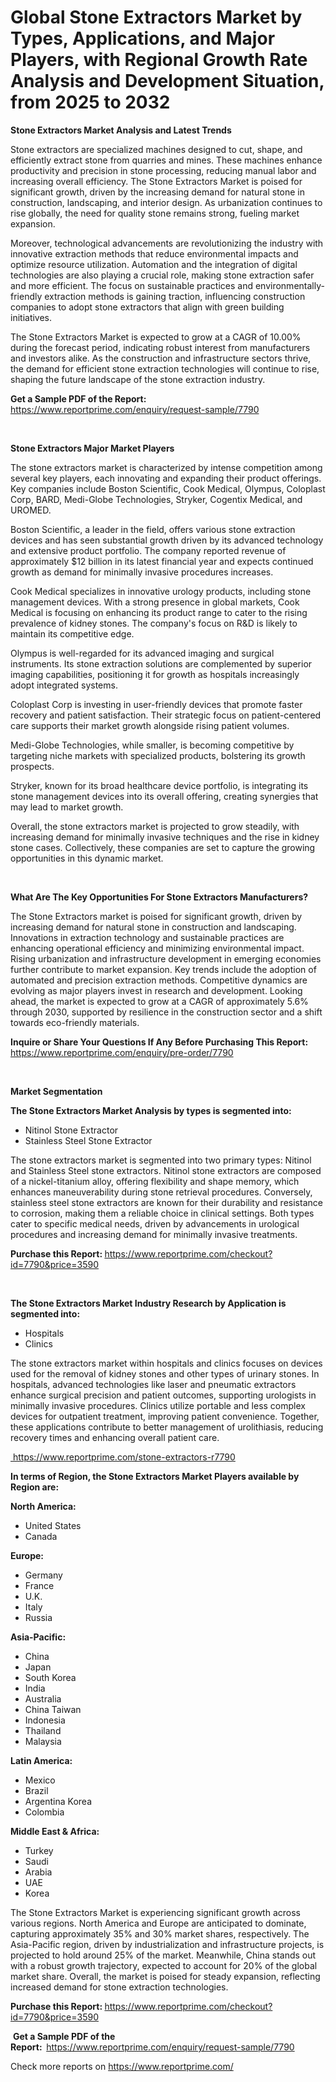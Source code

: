 <p><h1>Global Stone Extractors Market by Types, Applications, and Major Players, with Regional Growth Rate Analysis and Development Situation, from 2025 to 2032</h1></p><p><strong>Stone Extractors Market Analysis and Latest Trends</strong></p>
<p><p>Stone extractors are specialized machines designed to cut, shape, and efficiently extract stone from quarries and mines. These machines enhance productivity and precision in stone processing, reducing manual labor and increasing overall efficiency. The Stone Extractors Market is poised for significant growth, driven by the increasing demand for natural stone in construction, landscaping, and interior design. As urbanization continues to rise globally, the need for quality stone remains strong, fueling market expansion.</p><p>Moreover, technological advancements are revolutionizing the industry with innovative extraction methods that reduce environmental impacts and optimize resource utilization. Automation and the integration of digital technologies are also playing a crucial role, making stone extraction safer and more efficient. The focus on sustainable practices and environmentally-friendly extraction methods is gaining traction, influencing construction companies to adopt stone extractors that align with green building initiatives.</p><p>The Stone Extractors Market is expected to grow at a CAGR of 10.00% during the forecast period, indicating robust interest from manufacturers and investors alike. As the construction and infrastructure sectors thrive, the demand for efficient stone extraction technologies will continue to rise, shaping the future landscape of the stone extraction industry.</p></p>
<p><strong>Get a Sample PDF of the Report:&nbsp;</strong> <a href="https://www.reportprime.com/enquiry/request-sample/7790?utm_campaign=3170&utm_medium=2&utm_source=Github&utm_content=ia&utm_term=19032025&utm_id=stone-extractors">https://www.reportprime.com/enquiry/request-sample/7790</a></p>
<p>&nbsp;</p>
<p><strong>Stone Extractors Major Market Players</strong></p>
<p><p>The stone extractors market is characterized by intense competition among several key players, each innovating and expanding their product offerings. Key companies include Boston Scientific, Cook Medical, Olympus, Coloplast Corp, BARD, Medi-Globe Technologies, Stryker, Cogentix Medical, and UROMED. </p><p>Boston Scientific, a leader in the field, offers various stone extraction devices and has seen substantial growth driven by its advanced technology and extensive product portfolio. The company reported revenue of approximately $12 billion in its latest financial year and expects continued growth as demand for minimally invasive procedures increases.</p><p>Cook Medical specializes in innovative urology products, including stone management devices. With a strong presence in global markets, Cook Medical is focusing on enhancing its product range to cater to the rising prevalence of kidney stones. The company's focus on R&D is likely to maintain its competitive edge.</p><p>Olympus is well-regarded for its advanced imaging and surgical instruments. Its stone extraction solutions are complemented by superior imaging capabilities, positioning it for growth as hospitals increasingly adopt integrated systems. </p><p>Coloplast Corp is investing in user-friendly devices that promote faster recovery and patient satisfaction. Their strategic focus on patient-centered care supports their market growth alongside rising patient volumes.</p><p>Medi-Globe Technologies, while smaller, is becoming competitive by targeting niche markets with specialized products, bolstering its growth prospects.</p><p>Stryker, known for its broad healthcare device portfolio, is integrating its stone management devices into its overall offering, creating synergies that may lead to market growth.</p><p>Overall, the stone extractors market is projected to grow steadily, with increasing demand for minimally invasive techniques and the rise in kidney stone cases. Collectively, these companies are set to capture the growing opportunities in this dynamic market.</p></p>
<p>&nbsp;</p>
<p><strong>What Are The Key Opportunities For Stone Extractors Manufacturers?</strong></p>
<p><p>The Stone Extractors market is poised for significant growth, driven by increasing demand for natural stone in construction and landscaping. Innovations in extraction technology and sustainable practices are enhancing operational efficiency and minimizing environmental impact. Rising urbanization and infrastructure development in emerging economies further contribute to market expansion. Key trends include the adoption of automated and precision extraction methods. Competitive dynamics are evolving as major players invest in research and development. Looking ahead, the market is expected to grow at a CAGR of approximately 5.6% through 2030, supported by resilience in the construction sector and a shift towards eco-friendly materials.</p></p>
<p><strong>Inquire or Share Your Questions If Any Before Purchasing This Report:</strong> <a href="https://www.reportprime.com/enquiry/pre-order/7790?utm_campaign=3170&utm_medium=2&utm_source=Github&utm_content=ia&utm_term=19032025&utm_id=stone-extractors">https://www.reportprime.com/enquiry/pre-order/7790</a></p>
<p>&nbsp;</p>
<p><strong>Market Segmentation</strong></p>
<p><strong>The Stone Extractors Market Analysis by types is segmented into:</strong></p>
<p><ul><li>Nitinol Stone Extractor</li><li>Stainless Steel Stone Extractor</li></ul></p>
<p><p>The stone extractors market is segmented into two primary types: Nitinol and Stainless Steel stone extractors. Nitinol stone extractors are composed of a nickel-titanium alloy, offering flexibility and shape memory, which enhances maneuverability during stone retrieval procedures. Conversely, stainless steel stone extractors are known for their durability and resistance to corrosion, making them a reliable choice in clinical settings. Both types cater to specific medical needs, driven by advancements in urological procedures and increasing demand for minimally invasive treatments.</p></p>
<p><strong>Purchase this Report:&nbsp;</strong><a href="https://www.reportprime.com/checkout?id=7790&price=3590&utm_campaign=3170&utm_medium=2&utm_source=Github&utm_content=ia&utm_term=19032025&utm_id=stone-extractors">https://www.reportprime.com/checkout?id=7790&price=3590</a></p>
<p>&nbsp;</p>
<p><strong>The Stone Extractors Market Industry Research by Application is segmented into:</strong></p>
<p><ul><li>Hospitals</li><li>Clinics</li></ul></p>
<p><p>The stone extractors market within hospitals and clinics focuses on devices used for the removal of kidney stones and other types of urinary stones. In hospitals, advanced technologies like laser and pneumatic extractors enhance surgical precision and patient outcomes, supporting urologists in minimally invasive procedures. Clinics utilize portable and less complex devices for outpatient treatment, improving patient convenience. Together, these applications contribute to better management of urolithiasis, reducing recovery times and enhancing overall patient care.</p></p>
<p><a href="https://www.reportprime.com/stone-extractors-r7790?utm_campaign=3170&utm_medium=2&utm_source=Github&utm_content=ia&utm_term=19032025&utm_id=stone-extractors">&nbsp;https://www.reportprime.com/stone-extractors-r7790</a></p>
<p><strong>In terms of Region, the Stone Extractors Market Players available by Region are:</strong></p>
<p>
    <p> <strong> North America: </strong>
        <ul>
            <li>United States</li>
            <li>Canada</li>
        </ul>
        </p> 
    <p> <strong> Europe: </strong>
        <ul>
            <li>Germany</li>
            <li>France</li>
            <li>U.K.</li>
            <li>Italy</li>
            <li>Russia</li>
        </ul>
        </p> 
    <p> <strong> Asia-Pacific: </strong>
        <ul>
            <li>China</li>
            <li>Japan</li>
            <li>South Korea</li>
            <li>India</li>
            <li>Australia</li>
            <li>China Taiwan</li>
            <li>Indonesia</li>
            <li>Thailand</li>
            <li>Malaysia</li>
        </ul>
        </p> 
    <p> <strong> Latin America: </strong>
        <ul>
            <li>Mexico</li>
            <li>Brazil</li>
            <li>Argentina Korea</li>
            <li>Colombia</li>
        </ul>
        </p> 
    <p> <strong> Middle East & Africa: </strong>
        <ul>
            <li>Turkey</li>
            <li>Saudi</li>
            <li>Arabia</li>
            <li>UAE</li>
            <li>Korea</li>
        </ul>
    </p>
    </p>
<p><p>The Stone Extractors Market is experiencing significant growth across various regions. North America and Europe are anticipated to dominate, capturing approximately 35% and 30% market shares, respectively. The Asia-Pacific region, driven by industrialization and infrastructure projects, is projected to hold around 25% of the market. Meanwhile, China stands out with a robust growth trajectory, expected to account for 20% of the global market share. Overall, the market is poised for steady expansion, reflecting increased demand for stone extraction technologies.</p></p>
<p><strong>Purchase this Report: </strong><a href="https://www.reportprime.com/checkout?id=7790&price=3590&utm_campaign=3170&utm_medium=2&utm_source=Github&utm_content=ia&utm_term=19032025&utm_id=stone-extractors">https://www.reportprime.com/checkout?id=7790&price=3590</a></p>
<p>&nbsp;<strong>Get a Sample PDF of the Report:&nbsp;&nbsp;</strong><a href="https://www.reportprime.com/enquiry/request-sample/7790?utm_campaign=3170&utm_medium=2&utm_source=Github&utm_content=ia&utm_term=19032025&utm_id=stone-extractors">https://www.reportprime.com/enquiry/request-sample/7790</a></p>
<p><strong></strong></p>
<p>Check more reports on <a href="https://www.reportprime.com/?utm_campaign=3170&utm_medium=2&utm_source=Github&utm_content=ia&utm_term=19032025&utm_id=stone-extractors">https://www.reportprime.com/</a></p>